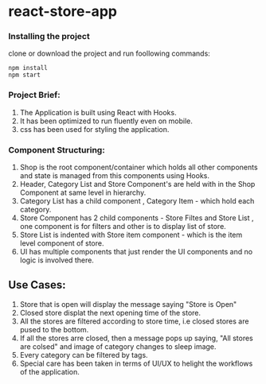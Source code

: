 # react-store-app


### Installing the project

clone or download the project and run foollowing commands:
```
npm install
npm start 
```

### Project Brief:
1. The Application is built using React with Hooks.
2. It has been optimized to run fluently even on mobile.
3. css has been used for styling the application.

### Component Structuring: 

1. Shop is the root component/container which holds all other components and state is managed from this components using Hooks.
2. Header, Category List and Store Component's are held with in the Shop Component at same level in hierarchy.
3. Category List has a child component , Category Item - which hold each category.
4. Store Component has 2 child components - Store Filtes and Store List , one component is for filters and other is to display list of store.
5. Store List is indented with Store item component - which is the item level component of store.
6. UI has multiple components that just render the UI components and no logic is involved there.


## Use Cases:
1. Store that is open will display the message saying "Store is Open"
2. Closed store displat the next opening time of the store.
3. All the stores are filtered according to store time, i.e closed stores are pused to the bottom.
4. If all the stores arre closed, then a message pops up saying, "All stores are colsed" and image of category changes to sleep image.
5. Every category can be filtered by tags.
6. Special care has been taken in terms of UI/UX to helight the workflows of the application.

